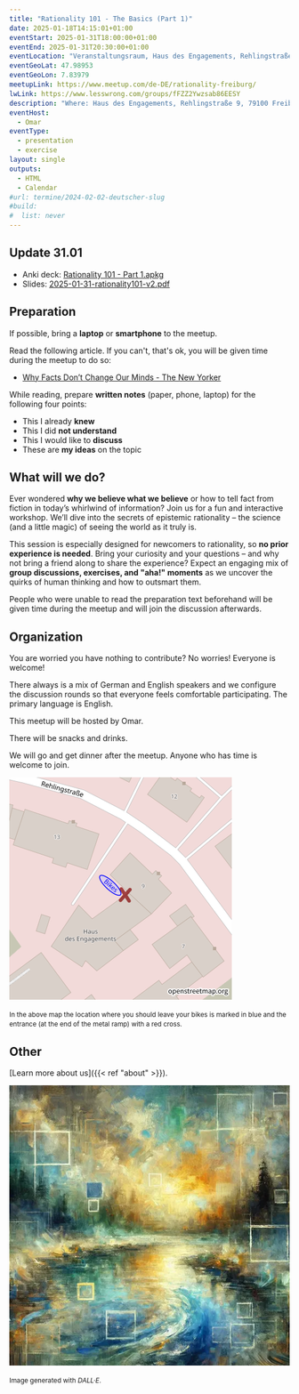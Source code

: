 ```yaml
---
title: "Rationality 101 - The Basics (Part 1)"
date: 2025-01-18T14:15:01+01:00
eventStart: 2025-01-31T18:00:00+01:00
eventEnd: 2025-01-31T20:30:00+01:00
eventLocation: "Veranstaltungsraum, Haus des Engagements, Rehlingstraße 9, 79100 Freiburg"
eventGeoLat: 47.98953
eventGeoLon: 7.83979
meetupLink: https://www.meetup.com/de-DE/rationality-freiburg/
lwLink: https://www.lesswrong.com/groups/fFZZ2Ywzsab86EESY
description: "Where: Haus des Engagements, Rehlingstraße 9, 79100 Freiburg. When: Friday, January 31st 2025 at 18:00 hours CET."
eventHost:
  - Omar
eventType:
  - presentation
  - exercise
layout: single
outputs:
  - HTML
  - Calendar
#url: termine/2024-02-02-deutscher-slug
#build:
#  list: never
---
```


## Update 31.01

* Anki deck: [Rationality 101 - Part 1.apkg](<Rationality 101 - Part 1.apkg>)
* Slides: [2025-01-31-rationality101-v2.pdf](https://raw.githubusercontent.com/omarkohl/rationality-freiburg.de/15e3979c/slides/2025-01-31-rationality101/2025-01-31-rationality101-v2.pdf)

## Preparation

If possible, bring a **laptop** or **smartphone** to the meetup.

Read the following article. If you can't, that's ok, you will be given time during the meetup to do so:

- [Why Facts Don’t Change Our Minds - The New Yorker](https://www.newyorker.com/magazine/2017/02/27/why-facts-dont-change-our-minds)

While reading, prepare **written notes** (paper, phone, laptop) for the following four points:

- This I already **knew**
- This I did **not understand**
- This I would like to **discuss**
- These are **my ideas** on the topic


## What will we do?

Ever wondered **why we believe what we believe** or how to tell fact from fiction in today’s whirlwind of information? Join us for a fun and interactive workshop. We’ll dive into the secrets of epistemic rationality – the science (and a little magic) of seeing the world as it truly is.

This session is especially designed for newcomers to rationality, so **no prior experience is needed**. Bring your curiosity and your questions – and why not bring a friend along to share the experience? Expect an engaging mix of **group discussions, exercises, and "aha!" moments** as we uncover the quirks of human thinking and how to outsmart them.

People who were unable to read the preparation text beforehand will be given time during the meetup and will join the discussion afterwards.


## Organization

You are worried you have nothing to contribute? No worries! Everyone is
welcome!

There always is a mix of German and English speakers and we configure the
discussion rounds so that everyone feels comfortable participating. The primary
language is English.

This meetup will be hosted by Omar.

There will be snacks and drinks.

We will go and get dinner after the meetup. Anyone who has time is welcome to
join.

![Location (Veranstaltungsraum, Haus des Engagements)](/images/hde-new-building-2.png)

<small>In the above map the location where you should leave your bikes is marked
in blue and the entrance (at the end of the metal ramp) with a red cross.</small>


## Other

[Learn more about us]({{< ref "about" >}}).

![A tranquil pond, evoking the search for truth and clarity](cover.webp "A tranquil pond, evoking the search for truth and clarity")

<small>Image generated with _DALL·E_.</small>
